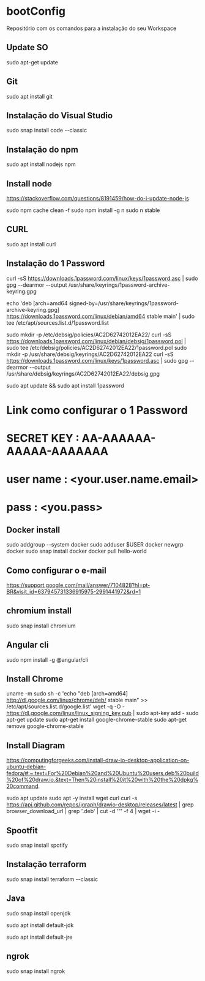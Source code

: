 # bootConfig
Repositório com os comandos para a instalação do seu Workspace

## Update SO

sudo apt-get update

## Git 

sudo apt install git

## Instalação do Visual Studio

sudo snap install code --classic

## Instalação do npm

sudo apt install nodejs npm

## Install node

https://stackoverflow.com/questions/8191459/how-do-i-update-node-js

sudo npm cache clean -f
sudo npm install -g n
sudo n stable

## CURL 

sudo apt install curl

## Instalação do 1 Password

curl -sS https://downloads.1password.com/linux/keys/1password.asc | sudo gpg --dearmor --output /usr/share/keyrings/1password-archive-keyring.gpg

echo 'deb [arch=amd64 signed-by=/usr/share/keyrings/1password-archive-keyring.gpg] https://downloads.1password.com/linux/debian/amd64 stable main' | sudo tee /etc/apt/sources.list.d/1password.list

sudo mkdir -p /etc/debsig/policies/AC2D62742012EA22/
 curl -sS https://downloads.1password.com/linux/debian/debsig/1password.pol | sudo tee /etc/debsig/policies/AC2D62742012EA22/1password.pol
 sudo mkdir -p /usr/share/debsig/keyrings/AC2D62742012EA22
 curl -sS https://downloads.1password.com/linux/keys/1password.asc | sudo gpg --dearmor --output /usr/share/debsig/keyrings/AC2D62742012EA22/debsig.gpg

 sudo apt update && sudo apt install 1password

 # Link como configurar o 1 Password
# 
#  SECRET KEY : AA-AAAAAA-AAAAA-AAAAAAA
# 
#  user name : <your.user.name.email>
# 
#  pass : <you.pass>

## Docker install

 sudo addgroup --system docker
 sudo adduser $USER docker
 newgrp docker
sudo snap install docker
 docker pull hello-world

## Como configurar o e-mail

https://support.google.com/mail/answer/7104828?hl=pt-BR&visit_id=637945731336915975-2991441972&rd=1

## chromium install

sudo snap install chromium

## Angular cli

sudo npm install -g @angular/cli

## Install Chrome

uname -m
sudo sh -c 'echo "deb [arch=amd64] http://dl.google.com/linux/chrome/deb/ stable main" >> /etc/apt/sources.list.d/google.list'
wget -q -O - https://dl.google.com/linux/linux_signing_key.pub | sudo apt-key add -
sudo apt-get update
sudo apt-get install google-chrome-stable
sudo apt-get remove google-chrome-stable

## Install Diagram

https://computingforgeeks.com/install-draw-io-desktop-application-on-ubuntu-debian-fedora/#:~:text=For%20Debian%20and%20Ubuntu%20users,deb%20build%20of%20draw.io.&text=Then%20install%20it%20with%20the%20dpkg%20command.

sudo apt update
sudo apt -y install wget curl
curl -s https://api.github.com/repos/jgraph/drawio-desktop/releases/latest | grep browser_download_url | grep '\.deb' | cut -d '"' -f 4 | wget -i -

## Spootfit

sudo snap install spotify

## Instalação terraform

sudo snap install terraform --classic

## Java

sudo snap install openjdk

sudo apt install default-jdk

sudo apt install default-jre

## ngrok

sudo snap install ngrok